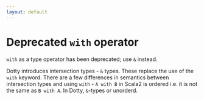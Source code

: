```yaml
---
layout: default
---
```


Deprecated `with` operator
==========================
`with` as a type operator has been deprecated; use `&` instead.

Dotty introduces intersection types - `&` types. These replace the use of the
`with` keyword. There are a few differences in semantics between intersection
types and using `with` - `A with B` in Scala2 is ordered i.e. it is not the
same as `B with A`. In Dotty, `&`-types or unorderd.
